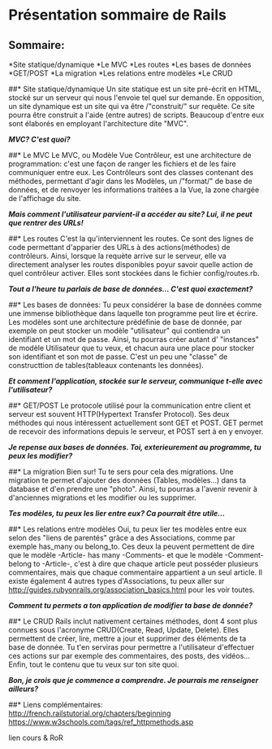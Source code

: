 # Présentation sommaire de Rails

## Sommaire:
*Site statique/dynamique
*Le MVC
*Les routes
*Les bases de données
*GET/POST
*La migration
*Les relations entre modèles
*Le CRUD

##* Site statique/dynamique
Un site statique est un site pré-écrit en HTML, stocké sur un serveur qui nous l'envoie tel quel sur demande. En opposition, un site dynamique est un site qui va être /"construit/" sur requête. Ce site pourra être construit a l'aide (entre autres) de scripts. Beaucoup d'entre eux sont élaborés en employant l'architecture dite "MVC".

**_MVC? C'est quoi?_**

##* Le MVC
Le MVC, ou Modèle Vue Contrôleur, est une architecture de programmation: c'est une façon de ranger les fichiers et de les faire communiquer entre eux. Les Contrôleurs sont des classes contenant des méthodes, permettant d'agir dans les Modèles, un /"format/" de base de données, et de renvoyer les informations traitées a la Vue, la zone chargée de l'affichage du site.

**_Mais comment l'utilisateur parvient-il a accéder au site? Lui, il ne peut que rentrer des URLs!_**

##* Les routes
C'est la qu'interviennent les routes. Ce sont des lignes de code permettant d'apparier des URLs à des actions(méthodes) de contrôleurs. Ainsi, lorsque la requète arrive sur le serveur, elle va directement analyser les routes disponibles poyur savoir quelle action de quel contrôleur activer. Elles sont stockées dans le fichier config/routes.rb.

**_Tout a l'heure tu parlais de base de données... C'est quoi exactement?_**

##* Les bases de données:
Tu peux considérer la base de données comme une immense bibliothèque dans laquelle ton programme peut lire et écrire. Les modèles sont une architecture prédéfinie de base de donnée, par exemple on peut stocker un modèle \"utilisateur\" qui contiendra un identifiant et un mot de passe. Ainsi, tu pourras créer autant d' \"instances\" de modèle Utilisateur que tu veux, et chacun aura une place pour stocker son identifiant et son mot de passe. C'est un peu une \"classe\" de constructtion de tables(tableaux contenants les données).

**_Et comment l'application, stockée sur le serveur, communique t-elle avec l'utilisateur?_**

##* GET/POST
Le protocole utilisé pour la communication entre client et serveur est souvent HTTP(Hypertext Transfer Protocol). Ses deux méthodes qui nous intéressent actuellement sont GET et POST. GET permet de recevoir des informations depuis le serveur, et POST sert à en y envoyer.

**_Je repense aux bases de données. Toi, exterieurement au programme, tu peux les modifier?_**

##* La migration
Bien sur! Tu te sers pour cela des migrations. Une migration te permet d'ajouter des données (Tables, modèles...) dans ta database et d'en prendre une "photo". Ainsi, tu pourras a l'avenir revenir à d'anciennes migrations et les modifier ou les supprimer.

**_Tes modèles, tu peux les lier entre eux? Ca pourrait être utile..._**

##* Les relations entre modèles
Oui, tu peux lier tes modèles entre eux selon des "liens de parentés" grâce a des Associations, comme par exemple has\_many ou belong\_to. Ces deux la peuvent permettent de dire que le modèle -Article- has many -Comments- et que le modèle -Comment- belong to -Article-, c'est à dire que chaque article peut posséder plusieurs commentaires, mais que chaque commentaire appartient a un seul article. Il existe également 4 autres types d'Associations, tu peux aller sur http://guides.rubyonrails.org/association_basics.html pour les voir toutes.

**_Comment tu permets a ton application de modifier ta base de donnée?_**

##* Le CRUD
Rails inclut nativement certaines méthodes, dont 4 sont plus connues sous l'acronyme CRUD(Create, Read, Update, Delete). Elles permettent de créer, lire, mettre a jour et supprimer des éléments de ta base de donnée. Tu t'en serviras pour permettre a l'utilisateur d'effectuer ces actions sur par exemple des commentaires, des posts, des vidéos... Enfin, tout le contenu que tu veux sur ton site quoi.

**_Bon, je crois que je commence a comprendre. Je pourrais me renseigner ailleurs?_**

##* Liens complémentaires:
http://french.railstutorial.org/chapters/beginning
https://www.w3schools.com/tags/ref_httpmethods.asp







lien cours & RoR
